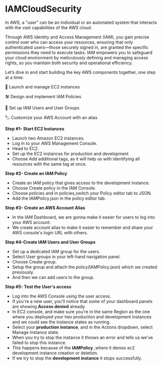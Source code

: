 # IAMCloudSecurity

In AWS, a "user" can be an individual or an automated system that interacts with the vast capabilities of the AWS cloud. 

Through AWS Identity and Access Management (IAM), you gain precise control over who can access your resources, ensuring that only authenticated users—those securely signed in, are granted the specific permissions they need to execute tasks. IAM empowers you to safeguard your cloud environment by meticulously defining and managing access rights, so you maintain both security and operational efficiency.

Let’s dive in and start building the key AWS components together, one step at a time:

🚀 Launch and manage EC2 instances

🛠️ Design and implement IAM Policies

👥 Set up IAM Users and User Groups

🏷️ Customize your AWS Account with an alias

**Step #1- Start EC2 Instances**

* Launch two Amazon EC2 instances.
* Log in to your AWS Management Console.
* Head to EC2.
* Set up the EC2 instances for production and development
* Choose Add additional tags, as it will help us with identifying all resources with the same tag at once.

**Step #2- Create an IAM Policy**

* Create an IAM policy that gives access to the development instance.
* Choose Create policy in the IAM Console.
* Choose policies and in policies,switch your Policy editor tab to JSON.
* Add the IAMPolicy.json in the policy editor tab.

**Step #3- **Create an AWS Account Alias****

* In the IAM Dashboard, we are gonna make it easier for users to log into your AWS account.
* We create account alias to make it easier to remember and share your AWS console's login URL with others.

**Step #4-Create IAM Users and User Groups**

* Set up a dedicated IAM group for the users.
* Select User groups in your left-hand navigation panel.
* Choose Create group.
* Setup the group and attach the policy(IAMPolicy.json) which we created previously.
* And then we can add users to the group.

**Step #5- Test the User's access**

* Log into the AWS Console using the user access.
* If you're a new user, you'll notice that some of your dashboard panels are showing **Access denied** already.
* In EC2 console, and make sure you're in the same Region as the one where you deployed your two production and development instances and we could see the instance states as running.
* Select your **production instance**, and in the Actions dropdown, select Manage instance state.
* When you try to stop the instance it throws an error and tells us we've failed to stop this instance.
* This happens because of the **IAMPolicy** ,where it denies ec2 development instance creation or deletion.
* If we try to stop the **development instance** it stops successfully.



